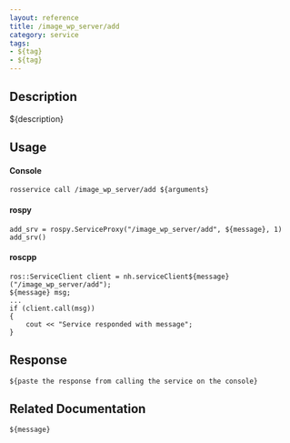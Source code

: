 ```yaml
---
layout: reference
title: /image_wp_server/add
category: service
tags: 
- ${tag} 
- ${tag}
---
```


## Description
${description}

## Usage
#### Console
```
rosservice call /image_wp_server/add ${arguments}
```

#### rospy
```
add_srv = rospy.ServiceProxy("/image_wp_server/add", ${message}, 1)
add_srv()
```

#### roscpp
```
ros::ServiceClient client = nh.serviceClient${message}("/image_wp_server/add");
${message} msg;
...
if (client.call(msg))
{
    cout << "Service responded with message";
}
```

## Response
```
${paste the response from calling the service on the console}
```

## Related Documentation
``${message}``  